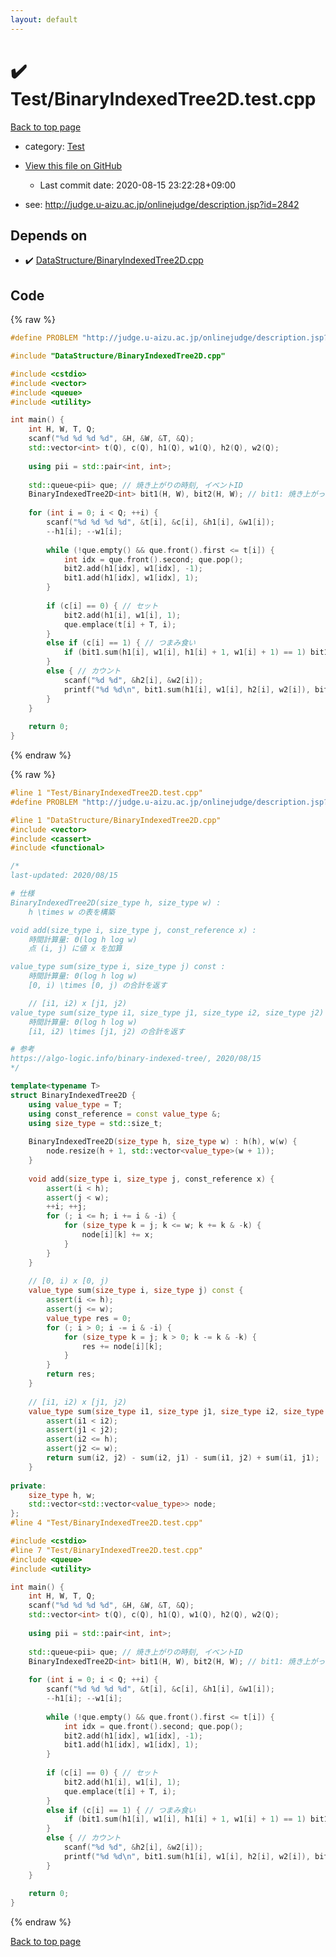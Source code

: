 ```yaml
---
layout: default
---
```


<!-- mathjax config similar to math.stackexchange -->
<script type="text/javascript" async
  src="https://cdnjs.cloudflare.com/ajax/libs/mathjax/2.7.5/MathJax.js?config=TeX-MML-AM_CHTML">
</script>
<script type="text/x-mathjax-config">
  MathJax.Hub.Config({
    TeX: { equationNumbers: { autoNumber: "AMS" }},
    tex2jax: {
      inlineMath: [ ['$','$'] ],
      processEscapes: true
    },
    "HTML-CSS": { matchFontHeight: false },
    displayAlign: "left",
    displayIndent: "2em"
  });
</script>

<script type="text/javascript" src="https://cdnjs.cloudflare.com/ajax/libs/jquery/3.4.1/jquery.min.js"></script>
<script src="https://cdn.jsdelivr.net/npm/jquery-balloon-js@1.1.2/jquery.balloon.min.js" integrity="sha256-ZEYs9VrgAeNuPvs15E39OsyOJaIkXEEt10fzxJ20+2I=" crossorigin="anonymous"></script>
<script type="text/javascript" src="../../assets/js/copy-button.js"></script>
<link rel="stylesheet" href="../../assets/css/copy-button.css" />


# :heavy_check_mark: Test/BinaryIndexedTree2D.test.cpp

<a href="../../index.html">Back to top page</a>

* category: <a href="../../index.html#0cbc6611f5540bd0809a388dc95a615b">Test</a>
* <a href="{{ site.github.repository_url }}/blob/master/Test/BinaryIndexedTree2D.test.cpp">View this file on GitHub</a>
    - Last commit date: 2020-08-15 23:22:28+09:00


* see: <a href="http://judge.u-aizu.ac.jp/onlinejudge/description.jsp?id=2842">http://judge.u-aizu.ac.jp/onlinejudge/description.jsp?id=2842</a>


## Depends on

* :heavy_check_mark: <a href="../../library/DataStructure/BinaryIndexedTree2D.cpp.html">DataStructure/BinaryIndexedTree2D.cpp</a>


## Code

<a id="unbundled"></a>
{% raw %}
```cpp
#define PROBLEM "http://judge.u-aizu.ac.jp/onlinejudge/description.jsp?id=2842"

#include "DataStructure/BinaryIndexedTree2D.cpp"

#include <cstdio>
#include <vector>
#include <queue>
#include <utility>

int main() {
	int H, W, T, Q;
	scanf("%d %d %d %d", &H, &W, &T, &Q);
	std::vector<int> t(Q), c(Q), h1(Q), w1(Q), h2(Q), w2(Q);
	
	using pii = std::pair<int, int>;
	
	std::queue<pii> que; // 焼き上がりの時刻, イベントID
	BinaryIndexedTree2D<int> bit1(H, W), bit2(H, W); // bit1: 焼き上がった, bit2: まだ焼き上がっていない
	
	for (int i = 0; i < Q; ++i) {
		scanf("%d %d %d %d", &t[i], &c[i], &h1[i], &w1[i]);
		--h1[i]; --w1[i];
		
		while (!que.empty() && que.front().first <= t[i]) {
			int idx = que.front().second; que.pop();
			bit2.add(h1[idx], w1[idx], -1);
			bit1.add(h1[idx], w1[idx], 1);
		}
		
		if (c[i] == 0) { // セット
			bit2.add(h1[i], w1[i], 1);
			que.emplace(t[i] + T, i);
		}
		else if (c[i] == 1) { // つまみ食い
			if (bit1.sum(h1[i], w1[i], h1[i] + 1, w1[i] + 1) == 1) bit1.add(h1[i], w1[i], -1);
		}
		else { // カウント
			scanf("%d %d", &h2[i], &w2[i]);
			printf("%d %d\n", bit1.sum(h1[i], w1[i], h2[i], w2[i]), bit2.sum(h1[i], w1[i], h2[i], w2[i]));
		}
	}
	
	return 0;
}
```
{% endraw %}

<a id="bundled"></a>
{% raw %}
```cpp
#line 1 "Test/BinaryIndexedTree2D.test.cpp"
#define PROBLEM "http://judge.u-aizu.ac.jp/onlinejudge/description.jsp?id=2842"

#line 1 "DataStructure/BinaryIndexedTree2D.cpp"
#include <vector>
#include <cassert>
#include <functional>

/*
last-updated: 2020/08/15

# 仕様
BinaryIndexedTree2D(size_type h, size_type w) :
	h \times w の表を構築

void add(size_type i, size_type j, const_reference x) :
	時間計算量: Θ(log h log w)
	点 (i, j) に値 x を加算

value_type sum(size_type i, size_type j) const :
	時間計算量: Θ(log h log w)
	[0, i) \times [0, j) の合計を返す

	// [i1, i2) x [j1, j2)
value_type sum(size_type i1, size_type j1, size_type i2, size_type j2) const :
	時間計算量: Θ(log h log w)
	[i1, i2) \times [j1, j2) の合計を返す

# 参考
https://algo-logic.info/binary-indexed-tree/, 2020/08/15
*/

template<typename T>
struct BinaryIndexedTree2D {
	using value_type = T;
	using const_reference = const value_type &;
	using size_type = std::size_t;
	
	BinaryIndexedTree2D(size_type h, size_type w) : h(h), w(w) {
		node.resize(h + 1, std::vector<value_type>(w + 1));
	}
	
	void add(size_type i, size_type j, const_reference x) {
		assert(i < h);
		assert(j < w);
		++i; ++j;
		for (; i <= h; i += i & -i) {
			for (size_type k = j; k <= w; k += k & -k) {
				node[i][k] += x;
			}
		}
	}
	
	// [0, i) x [0, j)
	value_type sum(size_type i, size_type j) const {
		assert(i <= h);
		assert(j <= w);
		value_type res = 0;
		for (; i > 0; i -= i & -i) {
			for (size_type k = j; k > 0; k -= k & -k) {
				res += node[i][k];
			}
		}
		return res;
	}
	
	// [i1, i2) x [j1, j2)
	value_type sum(size_type i1, size_type j1, size_type i2, size_type j2) const {
		assert(i1 < i2);
		assert(j1 < j2);
		assert(i2 <= h);
		assert(j2 <= w);
		return sum(i2, j2) - sum(i2, j1) - sum(i1, j2) + sum(i1, j1);
	}
	
private:
	size_type h, w;
	std::vector<std::vector<value_type>> node;
};
#line 4 "Test/BinaryIndexedTree2D.test.cpp"

#include <cstdio>
#line 7 "Test/BinaryIndexedTree2D.test.cpp"
#include <queue>
#include <utility>

int main() {
	int H, W, T, Q;
	scanf("%d %d %d %d", &H, &W, &T, &Q);
	std::vector<int> t(Q), c(Q), h1(Q), w1(Q), h2(Q), w2(Q);
	
	using pii = std::pair<int, int>;
	
	std::queue<pii> que; // 焼き上がりの時刻, イベントID
	BinaryIndexedTree2D<int> bit1(H, W), bit2(H, W); // bit1: 焼き上がった, bit2: まだ焼き上がっていない
	
	for (int i = 0; i < Q; ++i) {
		scanf("%d %d %d %d", &t[i], &c[i], &h1[i], &w1[i]);
		--h1[i]; --w1[i];
		
		while (!que.empty() && que.front().first <= t[i]) {
			int idx = que.front().second; que.pop();
			bit2.add(h1[idx], w1[idx], -1);
			bit1.add(h1[idx], w1[idx], 1);
		}
		
		if (c[i] == 0) { // セット
			bit2.add(h1[i], w1[i], 1);
			que.emplace(t[i] + T, i);
		}
		else if (c[i] == 1) { // つまみ食い
			if (bit1.sum(h1[i], w1[i], h1[i] + 1, w1[i] + 1) == 1) bit1.add(h1[i], w1[i], -1);
		}
		else { // カウント
			scanf("%d %d", &h2[i], &w2[i]);
			printf("%d %d\n", bit1.sum(h1[i], w1[i], h2[i], w2[i]), bit2.sum(h1[i], w1[i], h2[i], w2[i]));
		}
	}
	
	return 0;
}

```
{% endraw %}

<a href="../../index.html">Back to top page</a>

